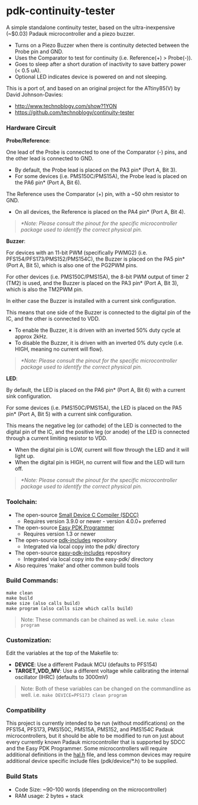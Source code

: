 # pdk-continuity-tester
A simple standalone continuity tester, based on the ultra-inexpensive (~$0.03) Padauk microcontroller and a piezo buzzer.
- Turns on a Piezo Buzzer when there is continuity detected between the Probe pin and GND.
- Uses the Comparator to test for continuity (i.e. Reference(+) > Probe(-)).
- Goes to sleep after a short duration of inactivity to save battery power (< 0.5 uA).
- Optional LED indicates device is powered on and not sleeping.

This is a port of, and based on an original project for the ATtiny85(V) by David Johnson-Davies:
- http://www.technoblogy.com/show?1YON
- https://github.com/technoblogy/continuity-tester

### Hardware Circuit

**Probe/Reference**:

One lead of the Probe is connected to one of the Comparator (-) pins, and the other lead is connected to GND. 
- By default, the Probe lead is placed on the PA3 pin* (Port A, Bit 3).
- For some devices (i.e. PMS150C/PMS15A), the Probe lead is placed on the PA6 pin* (Port A, Bit 6).

The Reference uses the Comparator (+) pin, with a ~50 ohm resistor to GND.
- On all devices, the Reference is placed on the PA4 pin* (Port A, Bit 4). 
 
>_*Note: Please consult the pinout for the specific microcontroller package used to identify the correct physical pin._

**Buzzer**:

For devices with an 11-bit PWM (specifically PWMG2) (i.e. PFS154/PFS173/PMS152/PMS154C), the Buzzer is placed on the PA5 pin* (Port A, Bit 5), which is also one of the PG2PWM pins.

For other devices (i.e. PMS150C/PMS15A), the 8-bit PWM output of timer 2 (TM2) is used, and the Buzzer is placed on the PA3 pin* (Port A, Bit 3), which is also the TM2PWM pin.

In either case the Buzzer is installed with a current sink configuration.

This means that one side of the Buzzer is connected to the digital pin of the IC, and the other is connected to VDD.
- To enable the Buzzer, it is driven with an inverted 50% duty cycle at approx 2kHz.
- To disable the Buzzer, it is driven with an inverted 0% duty cycle (i.e. HIGH, meaning no current will flow).

>_*Note: Please consult the pinout for the specific microcontroller package used to identify the correct physical pin._

**LED**:

By default, the LED is placed on the PA6 pin* (Port A, Bit 6) with a current sink configuration.

For some devices (i.e. PMS150C/PMS15A), the LED is placed on the PA5 pin* (Port A, Bit 5) with a current sink configuration.

This means the negative leg (or cathode) of the LED is connected to the digital pin of the IC, and the positive leg (or anode) of the LED is connected through a current limiting resistor to VDD.
- When the digital pin is LOW, current will flow through the LED and it will light up.
- When the digital pin is HIGH, no current will flow and the LED will turn off.

>_*Note: Please consult the pinout for the specific microcontroller package used to identify the correct physical pin._

### Toolchain:
- The open-source [Small Device C Compiler (SDCC)](http://sdcc.sourceforge.net/)
  - Requires version 3.9.0 or newer - version 4.0.0+ preferred
- The open-source [Easy PDK Programmer](https://github.com/free-pdk/easy-pdk-programmer-software)
  - Requires version 1.3 or newer
- The open-source [pdk-includes](https://github.com/free-pdk/pdk-includes) repository
  - Integrated via local copy into the pdk/ directory
- The open-source [easy-pdk-includes](https://github.com/free-pdk/easy-pdk-includes) repository
  - Integrated via local copy into the easy-pdk/ directory
- Also requires 'make' and other common build tools

### Build Commands:
```
make clean
make build
make size (also calls build)
make program (also calls size which calls build)
```
> Note: These commands can be chained as well.  i.e. `make clean program`

### Customization:
Edit the variables at the top of the Makefile to:
- **DEVICE**: Use a different Padauk MCU (defaults to PFS154)
- **TARGET_VDD_MV**: Use a different voltage while calibrating the internal oscillator (IHRC) (defaults to 3000mV)

> Note: Both of these variables can be changed on the commandline as well.  i.e. `make DEVICE=PFS173 clean program` 

### Compatibility
This project is currently intended to be run (without modifications) on the PFS154, PFS173, PMS150C, PMS15A, PMS152, and PMS154C Padauk microcontrollers,
but it should be able to be modified to run on just about every currently known Padauk microcontroller that is supported by SDCC and the Easy PDK Programmer.
Some microcontrollers will require additional definitions in the [hal.h](hal.h) file,
and less common devices may require additional device specific include files (pdk/device/*.h) to be supplied.

### Build Stats
- Code Size: ~90-100 words (depending on the microcontroller)
- RAM usage: 2 bytes + stack
